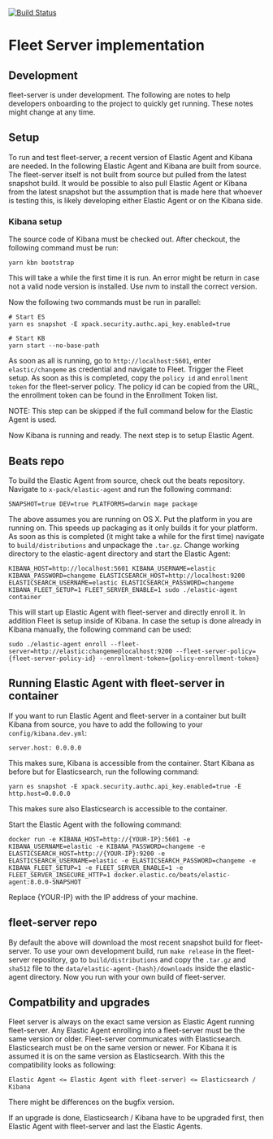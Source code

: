 [![Build Status](https://beats-ci.elastic.co/job/Ingest-manager/job/fleet-server/job/master/badge/icon)](https://beats-ci.elastic.co/job/Ingest-manager/job/fleet-server/job/master/)

# Fleet Server implementation

## Development

fleet-server is under development. The following are notes to help developers onboarding to the project to quickly get running. These notes might change at any time.

## Setup

To run and test fleet-server, a recent version of Elastic Agent and Kibana are needed. In the following Elastic Agent and Kibana are built from source. The fleet-server itself is not built from source but pulled from the latest snapshot build. It would be possible to also pull Elastic Agent or Kibana from the latest snapshot but the assumption that is made here that whoever is testing this, is likely developing either Elastic Agent or on the Kibana side.


### Kibana setup

The source code of Kibana must be checked out. After checkout, the following command must be run:

```
yarn kbn bootstrap
```

This will take a while the first time it is run. An error might be return in case not a valid node version is installed. Use nvm to install the correct version.

Now the following two commands must be run in parallel:

```
# Start ES
yarn es snapshot -E xpack.security.authc.api_key.enabled=true

# Start KB
yarn start --no-base-path
```

As soon as all is running, go to `http://localhost:5601`, enter `elastic/changeme` as credential and navigate to Fleet. Trigger the Fleet setup. As soon as this is completed, copy the `policy id` and `enrollment token` for the fleet-server policy. The policy id can be copied from the URL, the enrollment token can be found in the Enrollment Token list. 

NOTE: This step can be skipped if the full command below for the Elastic Agent is used.

Now Kibana is running and ready. The next step is to setup Elastic Agent.

## Beats repo

To build the Elastic Agent from source, check out the beats repository. Navigate to `x-pack/elastic-agent` and run the following command:

```
SNAPSHOT=true DEV=true PLATFORMS=darwin mage package
```

The above assumes you are running on OS X. Put the platform in you are running on. This speeds up packaging as it only builds it for your platform. As soon as this is completed (it might take a while for the first time) navigate to `build/distributions` and unpackage the `.tar.gz`. Change working directory to the elastic-agent directory and start the Elastic Agent:

```
KIBANA_HOST=http://localhost:5601 KIBANA_USERNAME=elastic KIBANA_PASSWORD=changeme ELASTICSEARCH_HOST=http://localhost:9200 ELASTICSEARCH_USERNAME=elastic ELASTICSEARCH_PASSWORD=changeme KIBANA_FLEET_SETUP=1 FLEET_SERVER_ENABLE=1 sudo ./elastic-agent container
```

This will start up Elastic Agent with fleet-server and directly enroll it. In addition Fleet is setup inside of Kibana. In case the setup is done already in Kibana manually, the following command can be used:

```
sudo ./elastic-agent enroll --fleet-server=http://elastic:changeme@localhost:9200 --fleet-server-policy={fleet-server-policy-id} --enrollment-token={policy-enrollment-token}
```

## Running Elastic Agent with fleet-server in container

If you want to run Elastic Agent and fleet-server in a container but built Kibana from source, you have to add the following to your `config/kibana.dev.yml`:

```
server.host: 0.0.0.0
```

This makes sure, Kibana is accessible from the container. Start Kibana as before but for Elasticsearch, run the following command:

```
yarn es snapshot -E xpack.security.authc.api_key.enabled=true -E http.host=0.0.0.0
```

This makes sure also Elasticsearch is accessible to the container.

Start the Elastic Agent with the following command:

```
docker run -e KIBANA_HOST=http://{YOUR-IP}:5601 -e KIBANA_USERNAME=elastic -e KIBANA_PASSWORD=changeme -e ELASTICSEARCH_HOST=http://{YOUR-IP}:9200 -e ELASTICSEARCH_USERNAME=elastic -e ELASTICSEARCH_PASSWORD=changeme -e KIBANA_FLEET_SETUP=1 -e FLEET_SERVER_ENABLE=1 -e FLEET_SERVER_INSECURE_HTTP=1 docker.elastic.co/beats/elastic-agent:8.0.0-SNAPSHOT
```

Replace {YOUR-IP} with the IP address of your machine.

## fleet-server repo

By default the above will download the most recent snapshot build for fleet-server. To use your own development build, run `make release` in the fleet-server repository, go to `build/distributions` and copy the `.tar.gz` and `sha512` file to the `data/elastic-agent-{hash}/downloads` inside the elastic-agent directory. Now you run with your own build of fleet-server.


## Compatbility and upgrades

Fleet server is always on the exact same version as Elastic Agent running fleet-server. Any Elastic Agent enrolling into a fleet-server must be the same version or older. Fleet-server communicates with Elasticsearch. Elasticsearch must be on the same version or newer. For Kibana it is assumed it is on the same version as Elasticsearch. With this the compatibility looks as following:

```
Elastic Agent <= Elastic Agent with fleet-server) <= Elasticsearch / Kibana
```

There might be differences on the bugfix version.

If an upgrade is done, Elasticsearch / Kibana have to be upgraded first, then Elastic Agent with fleet-server and last the Elastic Agents.